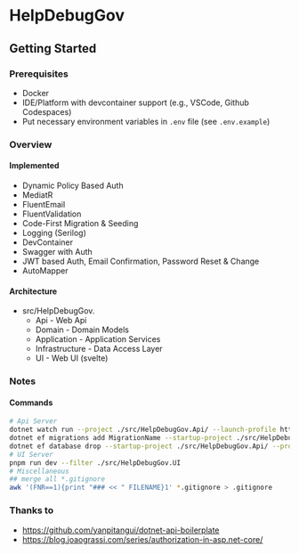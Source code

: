 # HelpDebugGov

## Getting Started

### Prerequisites

- Docker
- IDE/Platform with devcontainer support (e.g., VSCode, Github Codespaces)
- Put necessary environment variables in `.env` file (see `.env.example`)

### Overview

#### Implemented

- Dynamic Policy Based Auth
- MediatR
- FluentEmail
- FluentValidation
- Code-First Migration & Seeding
- Logging (Serilog)
- DevContainer
- Swagger with Auth
- JWT based Auth, Email Confirmation, Password Reset & Change
- AutoMapper

#### Architecture

- src/HelpDebugGov.
  - Api - Web Api
  - Domain - Domain Models
  - Application - Application Services
  - Infrastructure - Data Access Layer
  - UI - Web UI (svelte)

### Notes

#### Commands

``` bash
# Api Server
dotnet watch run --project ./src/HelpDebugGov.Api/ --launch-profile https
dotnet ef migrations add MigrationName --startup-project ./src/HelpDebugGov.Api/ --project ./src/HelpDebugGov.Infrastructure
dotnet ef database drop --startup-project ./src/HelpDebugGov.Api/ --project ./src/HelpDebugGov.Infrastructure
# UI Server
pnpm run dev --filter ./src/HelpDebugGov.UI
# Miscellaneous
## merge all *.gitignore
awk '(FNR==1){print "### << " FILENAME}1' *.gitignore > .gitignore
```

### Thanks to
- https://github.com/yanpitangui/dotnet-api-boilerplate
- https://blog.joaograssi.com/series/authorization-in-asp.net-core/
